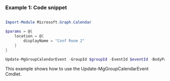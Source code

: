 ### Example 1: Code snippet

```powershell

Import-Module Microsoft.Graph.Calendar

$params = @{
	location = @{
		displayName = "Conf Room 2"
	}
}

Update-MgGroupCalendarEvent -GroupId $groupId -EventId $eventId -BodyParameter $params

```
This example shows how to use the Update-MgGroupCalendarEvent Cmdlet.

